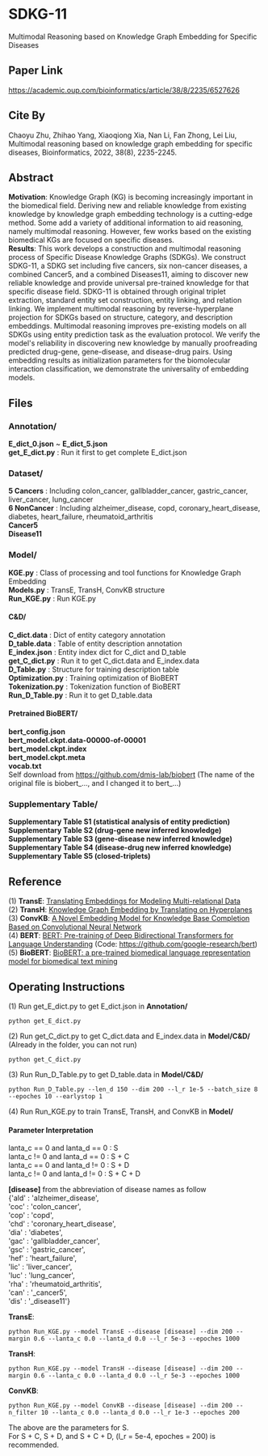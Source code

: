 # SDKG-11
Multimodal Reasoning based on Knowledge Graph Embedding for Specific Diseases

## Paper Link
https://academic.oup.com/bioinformatics/article/38/8/2235/6527626

## Cite By
Chaoyu Zhu, Zhihao Yang, Xiaoqiong Xia, Nan Li, Fan Zhong, Lei Liu, Multimodal reasoning based on knowledge graph embedding for specific diseases, Bioinformatics, 2022, 38(8), 2235-2245. 

## Abstract
**Motivation**: Knowledge Graph (KG) is becoming increasingly important in the biomedical field. Deriving new and reliable knowledge from existing knowledge by knowledge graph embedding technology is a cutting-edge method. Some add a variety of additional information to aid reasoning, namely multimodal reasoning. However, few works based on the existing biomedical KGs are focused on specific diseases.    
**Results**: This work develops a construction and multimodal reasoning process of Specific Disease Knowledge Graphs (SDKGs). We construct SDKG-11, a SDKG set including five cancers, six non-cancer diseases, a combined Cancer5, and a combined Diseases11, aiming to discover new reliable knowledge and provide universal pre-trained knowledge for that specific disease field. SDKG-11 is obtained through original triplet extraction, standard entity set construction, entity linking, and relation linking. We implement multimodal reasoning by reverse-hyperplane projection for SDKGs based on structure, category, and description embeddings. Multimodal reasoning improves pre-existing models on all SDKGs using entity prediction task as the evaluation protocol. We verify the model's reliability in discovering new knowledge by manually proofreading predicted drug-gene, gene-disease, and disease-drug pairs. Using embedding results as initialization parameters for the biomolecular interaction classification, we demonstrate the universality of embedding models.   

## Files
### Annotation/
**E_dict_0.json** ~ **E_dict_5.json**   
**get_E_dict.py** : Run it first to get complete E_dict.json   

### Dataset/ 
**5 Cancers** : Including colon_cancer, gallbladder_cancer, gastric_cancer, liver_cancer, lung_cancer          
**6 NonCancer** : Including alzheimer_disease, copd, coronary_heart_disease, diabetes, heart_failure, rheumatoid_arthritis        
**Cancer5**   
**Disease11**     

### Model/ 
**KGE.py** : Class of processing and tool functions for Knowledge Graph Embedding    
**Models.py** : TransE, TransH, ConvKB structure    
**Run_KGE.py** : Run KGE.py        
#### C&D/
**C_dict.data** : Dict of entity category annotation  
**D_table.data** : Table of entity description annotation  
**E_index.json** : Entity index dict for C_dict and D_table  
**get_C_dict.py** : Run it to get C_dict.data and E_index.data    
**D_Table.py** : Structure for training description table        
**Optimization.py** : Training optimization of BioBERT     
**Tokenization.py** : Tokenization function of BioBERT     
**Run_D_Table.py** : Run it to get D_table.data  
#### Pretrained BioBERT/  
**bert_config.json**  
**bert_model.ckpt.data-00000-of-00001**  
**bert_model.ckpt.index**  
**bert_model.ckpt.meta**  
**vocab.txt**  
Self download from https://github.com/dmis-lab/biobert (The name of the original file is biobert_..., and I changed it to bert_...)      

### Supplementary Table/  
**Supplementary Table S1 (statistical analysis of entity prediction)**  
**Supplementary Table S2 (drug-gene new inferred knowledge)**   
**Supplementary Table S3 (gene-disease new inferred knowledge)**   
**Supplementary Table S4 (disease-drug new inferred knowledge)**   
**Supplementary Table S5 (closed-triplets)**    

## Reference
(1) **TransE**: [Translating Embeddings for Modeling Multi-relational Data](https://www.cs.sjtu.edu.cn/~li-fang/deeplearning-for-modeling-multi-relational-data.pdf)   
(2) **TransH**: [Knowledge Graph Embedding by Translating on Hyperplanes](http://citeseerx.ist.psu.edu/viewdoc/download?doi=10.1.1.486.2800&rep=rep1&type=pdf)   
(3) **ConvKB**: [A Novel Embedding Model for Knowledge Base Completion Based on Convolutional Neural Network](https://arxiv.org/pdf/1712.02121.pdf)   
(4) **BERT**: [BERT: Pre-training of Deep Bidirectional Transformers for Language Understanding](https://arxiv.org/pdf/1810.04805.pdf) (Code: https://github.com/google-research/bert)    
(5) **BioBERT**: [BioBERT: a pre-trained biomedical language representation model for biomedical text mining](https://arxiv.org/pdf/1901.08746v2.pdf)

## Operating Instructions
(1) Run get_E_dict.py to get E_dict.json in **Annotation/**     
```
python get_E_dict.py
```

(2) Run get_C_dict.py to get C_dict.data and E_index.data in **Model/C&D/** (Already in the folder, you can not run)    
```
python get_C_dict.py   
```

(3) Run Run_D_Table.py to get D_table.data in **Model/C&D/**     
```
python Run_D_Table.py --len_d 150 --dim 200 --l_r 1e-5 --batch_size 8 --epoches 10 --earlystop 1   
```

(4) Run Run_KGE.py to train TransE, TransH, and ConvKB in **Model/**
#### Parameter Interpretation  
lanta_c == 0 and lanta_d == 0 : S  
lanta_c != 0 and lanta_d == 0 : S + C  
lanta_c == 0 and lanta_d != 0 : S + D  
lanta_c != 0 and lanta_d != 0 : S + C + D  

**[disease]** from the abbreviation of disease names as follow      
{'ald' : 'alzheimer_disease',  
 'coc' : 'colon_cancer',  
 'cop' : 'copd',  
 'chd' : 'coronary_heart_disease',  
 'dia' : 'diabetes',  
 'gac' : 'gallbladder_cancer',  
 'gsc' : 'gastric_cancer',  
 'hef' : 'heart_failure',  
 'lic' : 'liver_cancer',  
 'luc' : 'lung_cancer',  
 'rha' : 'rheumatoid_arthritis',  
 'can' : '_cancer5',  
 'dis' : '_disease11'}   

**TransE**:   
```
python Run_KGE.py --model TransE --disease [disease] --dim 200 --margin 0.6 --lanta_c 0.0 --lanta_d 0.0 --l_r 5e-3 --epoches 1000
```
**TransH**:  
```
python Run_KGE.py --model TransH --disease [disease] --dim 200 --margin 0.6 --lanta_c 0.0 --lanta_d 0.0 --l_r 5e-3 --epoches 1000
```
**ConvKB**:  
```
python Run_KGE.py --model ConvKB --disease [disease] --dim 200 --n_filter 10 --lanta_c 0.0 --lanta_d 0.0 --l_r 1e-3 --epoches 200
```

The above are the parameters for S.  
For S + C, S + D, and S + C + D, (l_r = 5e-4,  epoches = 200) is recommended.  
